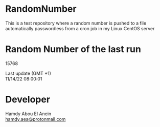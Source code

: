 # RandomNumber    
This is a test repository where a random number is pushed to a file automatically passwordless from a cron job in my Linux CentOS server    
# Random Number of the last run   
15768
      
Last update (GMT +1)    
11/14/22 08:00:01
# Developer    
Hamdy Abou El Anein   
hamdy.aea@protonmail.com
